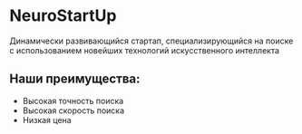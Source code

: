 # NeuroStartUp
Динамически развивающийся стартап, специализирующийся на поиске с использованием новейших технологий искусственного интеллекта

## Наши преимущества:

* Высокая точность поиска
* Высокая скорость поиска
* Низкая цена
